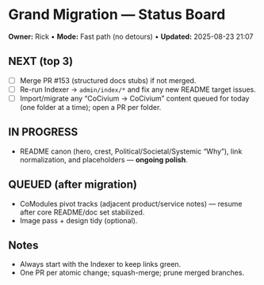 <!-- status: stub; target: 150+ words -->
<!-- status: stub; target: 150+ words -->
<!-- status: stub; target: 150+ words -->
<!-- status: stub; target: 150+ words -->
<!-- status: stub; target: 150+ words -->
<!-- status: stub; target: 150+ words -->
<!-- status: stub; target: 150+ words -->
# Grand Migration — Status Board

**Owner:** Rick • **Mode:** Fast path (no detours) • **Updated:** 2025-08-23 21:07

## NEXT (top 3)
- [ ] Merge PR #153 (structured docs stubs) if not merged.
- [ ] Re-run Indexer → `admin/index/*` and fix any new README target issues.
- [ ] Import/migrate any “CoCivium → CoCivium” content queued for today (one folder at a time); open a PR per folder.

## IN PROGRESS
- README canon (hero, crest, Political/Societal/Systemic “Why”), link normalization, and placeholders — **ongoing polish**.

## QUEUED (after migration)
- CoModules pivot tracks (adjacent product/service notes) — resume after core README/doc set stabilized.
- Image pass + design tidy (optional).

## Notes
- Always start with the Indexer to keep links green.
- One PR per atomic change; squash-merge; prune merged branches.









